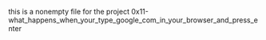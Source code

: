 this is a nonempty file for the project 0x11-what_happens_when_your_type_google_com_in_your_browser_and_press_enter
